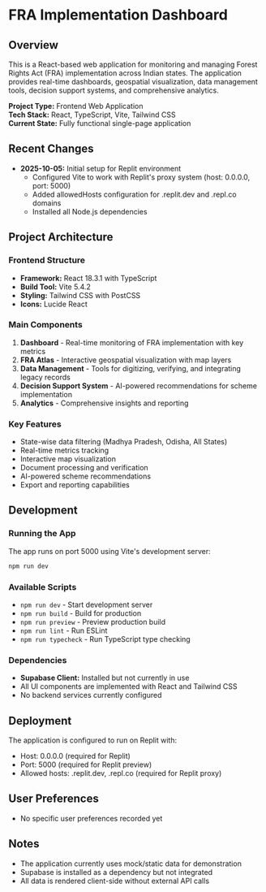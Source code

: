 # FRA Implementation Dashboard

## Overview
This is a React-based web application for monitoring and managing Forest Rights Act (FRA) implementation across Indian states. The application provides real-time dashboards, geospatial visualization, data management tools, decision support systems, and comprehensive analytics.

**Project Type:** Frontend Web Application  
**Tech Stack:** React, TypeScript, Vite, Tailwind CSS  
**Current State:** Fully functional single-page application

## Recent Changes
- **2025-10-05:** Initial setup for Replit environment
  - Configured Vite to work with Replit's proxy system (host: 0.0.0.0, port: 5000)
  - Added allowedHosts configuration for .replit.dev and .repl.co domains
  - Installed all Node.js dependencies

## Project Architecture

### Frontend Structure
- **Framework:** React 18.3.1 with TypeScript
- **Build Tool:** Vite 5.4.2
- **Styling:** Tailwind CSS with PostCSS
- **Icons:** Lucide React

### Main Components
1. **Dashboard** - Real-time monitoring of FRA implementation with key metrics
2. **FRA Atlas** - Interactive geospatial visualization with map layers
3. **Data Management** - Tools for digitizing, verifying, and integrating legacy records
4. **Decision Support System** - AI-powered recommendations for scheme implementation
5. **Analytics** - Comprehensive insights and reporting

### Key Features
- State-wise data filtering (Madhya Pradesh, Odisha, All States)
- Real-time metrics tracking
- Interactive map visualization
- Document processing and verification
- AI-powered scheme recommendations
- Export and reporting capabilities

## Development

### Running the App
The app runs on port 5000 using Vite's development server:
```bash
npm run dev
```

### Available Scripts
- `npm run dev` - Start development server
- `npm run build` - Build for production
- `npm run preview` - Preview production build
- `npm run lint` - Run ESLint
- `npm run typecheck` - Run TypeScript type checking

### Dependencies
- **Supabase Client:** Installed but not currently in use
- All UI components are implemented with React and Tailwind CSS
- No backend services currently configured

## Deployment
The application is configured to run on Replit with:
- Host: 0.0.0.0 (required for Replit)
- Port: 5000 (required for Replit preview)
- Allowed hosts: .replit.dev, .repl.co (required for Replit proxy)

## User Preferences
- No specific user preferences recorded yet

## Notes
- The application currently uses mock/static data for demonstration
- Supabase is installed as a dependency but not integrated
- All data is rendered client-side without external API calls
